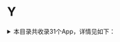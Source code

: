# Y
<details>
<summary>
本目录共收录31个App，详情见如下：
</summary>

- [Youtube](https://github.com/zirawell/Ad-Cleaner/tree/main/Adblock/App/Y/Youtube)
- [一刻相册](https://github.com/zirawell/Ad-Cleaner/tree/main/Adblock/App/Y/%E4%B8%80%E5%88%BB%E7%9B%B8%E5%86%8C)
- [一号店](https://github.com/zirawell/Ad-Cleaner/tree/main/Adblock/App/Y/%E4%B8%80%E5%8F%B7%E5%BA%97)
- [一汽大众](https://github.com/zirawell/Ad-Cleaner/tree/main/Adblock/App/Y/%E4%B8%80%E6%B1%BD%E5%A4%A7%E4%BC%97)
- [一淘](https://github.com/zirawell/Ad-Cleaner/tree/main/Adblock/App/Y/%E4%B8%80%E6%B7%98)
- [一起考教师](https://github.com/zirawell/Ad-Cleaner/tree/main/Adblock/App/Y/%E4%B8%80%E8%B5%B7%E8%80%83%E6%95%99%E5%B8%88)
- [云闪付](https://github.com/zirawell/Ad-Cleaner/tree/main/Adblock/App/Y/%E4%BA%91%E9%97%AA%E4%BB%98)
- [云鲸智能](https://github.com/zirawell/Ad-Cleaner/tree/main/Adblock/App/Y/%E4%BA%91%E9%B2%B8%E6%99%BA%E8%83%BD)
- [云麦好轻](https://github.com/zirawell/Ad-Cleaner/tree/main/Adblock/App/Y/%E4%BA%91%E9%BA%A6%E5%A5%BD%E8%BD%BB)
- [亚马逊](https://github.com/zirawell/Ad-Cleaner/tree/main/Adblock/App/Y/%E4%BA%9A%E9%A9%AC%E9%80%8A)
- [优酷视频](https://github.com/zirawell/Ad-Cleaner/tree/main/Adblock/App/Y/%E4%BC%98%E9%85%B7%E8%A7%86%E9%A2%91)
- [医考帮](https://github.com/zirawell/Ad-Cleaner/tree/main/Adblock/App/Y/%E5%8C%BB%E8%80%83%E5%B8%AE)
- [印象笔记](https://github.com/zirawell/Ad-Cleaner/tree/main/Adblock/App/Y/%E5%8D%B0%E8%B1%A1%E7%AC%94%E8%AE%B0)
- [友邦友享](https://github.com/zirawell/Ad-Cleaner/tree/main/Adblock/App/Y/%E5%8F%8B%E9%82%A6%E5%8F%8B%E4%BA%AB)
- [友邻优课](https://github.com/zirawell/Ad-Cleaner/tree/main/Adblock/App/Y/%E5%8F%8B%E9%82%BB%E4%BC%98%E8%AF%BE)
- [央视频](https://github.com/zirawell/Ad-Cleaner/tree/main/Adblock/App/Y/%E5%A4%AE%E8%A7%86%E9%A2%91)
- [悠洗](https://github.com/zirawell/Ad-Cleaner/tree/main/Adblock/App/Y/%E6%82%A0%E6%B4%97)
- [易捷加油](https://github.com/zirawell/Ad-Cleaner/tree/main/Adblock/App/Y/%E6%98%93%E6%8D%B7%E5%8A%A0%E6%B2%B9)
- [易校园](https://github.com/zirawell/Ad-Cleaner/tree/main/Adblock/App/Y/%E6%98%93%E6%A0%A1%E5%9B%AD)
- [易车](https://github.com/zirawell/Ad-Cleaner/tree/main/Adblock/App/Y/%E6%98%93%E8%BD%A6)
- [映客直播](https://github.com/zirawell/Ad-Cleaner/tree/main/Adblock/App/Y/%E6%98%A0%E5%AE%A2%E7%9B%B4%E6%92%AD)
- [曜影医疗](https://github.com/zirawell/Ad-Cleaner/tree/main/Adblock/App/Y/%E6%9B%9C%E5%BD%B1%E5%8C%BB%E7%96%97)
- [永安行](https://github.com/zirawell/Ad-Cleaner/tree/main/Adblock/App/Y/%E6%B0%B8%E5%AE%89%E8%A1%8C)
- [永辉生活](https://github.com/zirawell/Ad-Cleaner/tree/main/Adblock/App/Y/%E6%B0%B8%E8%BE%89%E7%94%9F%E6%B4%BB)
- [猿辅导](https://github.com/zirawell/Ad-Cleaner/tree/main/Adblock/App/Y/%E7%8C%BF%E8%BE%85%E5%AF%BC)
- [盈宝证券](https://github.com/zirawell/Ad-Cleaner/tree/main/Adblock/App/Y/%E7%9B%88%E5%AE%9D%E8%AF%81%E5%88%B8)
- [育学园](https://github.com/zirawell/Ad-Cleaner/tree/main/Adblock/App/Y/%E8%82%B2%E5%AD%A6%E5%9B%AD)
- [艺龙旅行](https://github.com/zirawell/Ad-Cleaner/tree/main/Adblock/App/Y/%E8%89%BA%E9%BE%99%E6%97%85%E8%A1%8C)
- [萤石云视频](https://github.com/zirawell/Ad-Cleaner/tree/main/Adblock/App/Y/%E8%90%A4%E7%9F%B3%E4%BA%91%E8%A7%86%E9%A2%91)
- [邮储信用卡](https://github.com/zirawell/Ad-Cleaner/tree/main/Adblock/App/Y/%E9%82%AE%E5%82%A8%E4%BF%A1%E7%94%A8%E5%8D%A1)
- [银盛通](https://github.com/zirawell/Ad-Cleaner/tree/main/Adblock/App/Y/%E9%93%B6%E7%9B%9B%E9%80%9A)

</details>